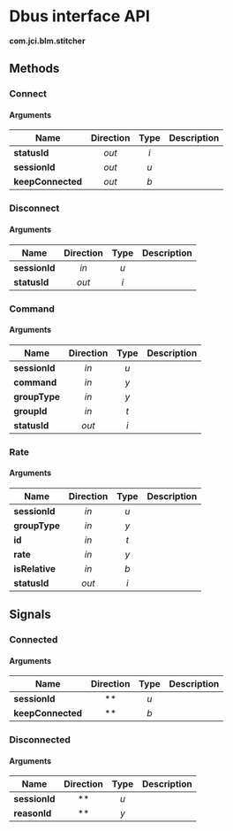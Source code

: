 
# Dbus interface API

**com.jci.blm.stitcher**


## Methods

### Connect



#### Arguments

| Name | Direction | Type | Description |
| --- | :---: | :---: | --- |
| **statusId** | *out* | *i* |  |
| **sessionId** | *out* | *u* |  |
| **keepConnected** | *out* | *b* |  |


### Disconnect



#### Arguments

| Name | Direction | Type | Description |
| --- | :---: | :---: | --- |
| **sessionId** | *in* | *u* |  |
| **statusId** | *out* | *i* |  |


### Command



#### Arguments

| Name | Direction | Type | Description |
| --- | :---: | :---: | --- |
| **sessionId** | *in* | *u* |  |
| **command** | *in* | *y* |  |
| **groupType** | *in* | *y* |  |
| **groupId** | *in* | *t* |  |
| **statusId** | *out* | *i* |  |


### Rate



#### Arguments

| Name | Direction | Type | Description |
| --- | :---: | :---: | --- |
| **sessionId** | *in* | *u* |  |
| **groupType** | *in* | *y* |  |
| **id** | *in* | *t* |  |
| **rate** | *in* | *y* |  |
| **isRelative** | *in* | *b* |  |
| **statusId** | *out* | *i* |  |



## Signals

### Connected



#### Arguments

| Name | Direction | Type | Description |
| --- | :---: | :---: | --- |
| **sessionId** | ** | *u* |  |
| **keepConnected** | ** | *b* |  |


### Disconnected



#### Arguments

| Name | Direction | Type | Description |
| --- | :---: | :---: | --- |
| **sessionId** | ** | *u* |  |
| **reasonId** | ** | *y* |  |

